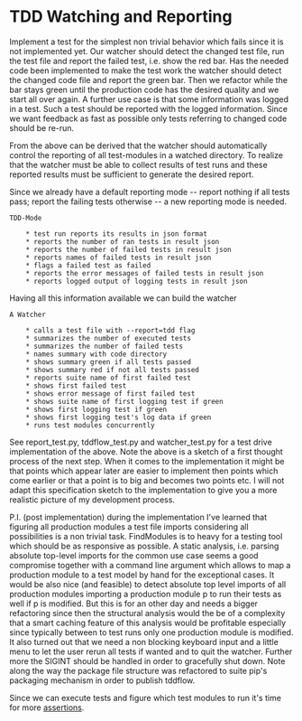 # TDD Watching and Reporting

Implement a test for the simplest non trivial behavior which fails since
it is not implemented yet.  Our watcher should detect the changed test
file, run the test file and report the failed test, i.e. show the red
bar.  Has the needed code been implemented to make the test work the
watcher should detect the changed code file and report the green bar.
Then we refactor while the bar stays green until the production code has
the desired quality and we start all over again.  A further use case is
that some information was logged in a test.  Such a test should be
reported with the logged information.  Since we want feedback as fast
as possible only tests referring to changed code should be re-run.

From the above can be derived that the watcher should automatically
control the reporting of all test-modules in a watched directory.  To
realize that the watcher must be able to collect results of test runs
and these reported results must be sufficient to generate the desired
report.

Since we already have a default reporting mode -- report nothing if all
tests pass; report the failing tests otherwise -- a new reporting mode
is needed. 

    TDD-Mode

        * test run reports its results in json format
        * reports the number of ran tests in result json
        * reports the number of failed tests in result json
        * reports names of failed tests in result json
        * flags a failed test as failed
        * reports the error messages of failed tests in result json
        * reports logged output of logging tests in result json

Having all this information available we can build the watcher

    A Watcher

        * calls a test file with --report=tdd flag
        * summarizes the number of executed tests
        * summarizes the number of failed tests
        * names summary with code directory
        * shows summary green if all tests passed
        * shows summary red if not all tests passed
        * reports suite name of first failed test
        * shows first failed test
        * shows error message of first failed test
        * shows suite name of first logging test if green
        * shows first logging test if green
        * shows first logging test's log data if green
        * runs test modules concurrently

See report_test.py, tddflow_test.py and watcher_test.py for a test drive
implementation of the above.  Note the above is a sketch of a first
thought process of the next step.  When it comes to the implementation
it might be that points which appear later are easier to implement then
points which come earlier or that a point is to big and becomes two
points etc.  I will not adapt this specification sketch to the
implementation to give you a more realistic picture of my development
process.

P.I. (post implementation) during the implementation I've learned that
figuring all production modules a test file imports considering all
possibilities is a non trivial task.  FindModules is to heavy for a
testing tool which should be as responsive as possible.  A static
analysis, i.e. parsing absolute top-level imports for the common use
case seems a good compromise together with a command line argument which
allows to map a production module to a test model by hand for the
exceptional cases.  It would be also nice (and feasible) to detect
absolute top level imports of all production modules importing a
production module p to run their tests as well if p is modified.  But
this is for an other day and needs a bigger refactoring since then the
structural analysis would the be of a complexity that a smart caching
feature of this analysis would be profitable especially since typically
between to test runs only one production module is modified.  It also
turned out that we need a non blocking keyboard input and a little menu
to let the user rerun all tests if wanted and to quit the watcher.
Further more the SIGINT should be handled in order to gracefully shut
down.  Note along the way the package file structure was refactored to
suite pip's packaging mechanism in order to publish tddflow.

Since we can execute tests and figure which test modules to run it's
time for more [assertions](03_assert.md).

